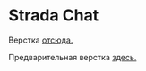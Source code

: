 # Strada Chat

Верстка [отсюда.](https://www.figma.com/file/DRJ30lFzYuux0Y16rOtfVP/%D0%A7%D0%B0%D1%82?node-id=0-1&t=hmhwZOyWk1TSFfPE-0)

Предварительная верстка [здесь.](https://yrgenius.github.io/Strada.Chat/)

